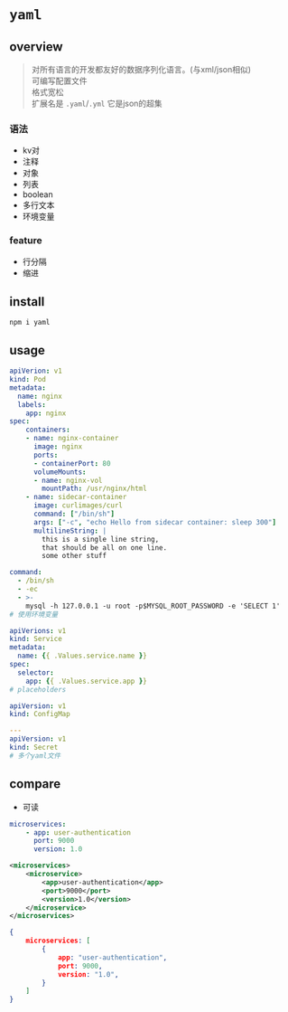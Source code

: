 # `yaml`

## overview
> 对所有语言的开发都友好的数据序列化语言。(与xml/json相似)  
> 可编写配置文件  
> 格式宽松  
> 扩展名是 `.yaml`/`.yml`
> 它是json的超集

### 语法
- kv对
- 注释
- 对象
- 列表
- boolean
- 多行文本
- 环境变量
### feature
- 行分隔
- 缩进

## install
`npm i yaml`

## usage
```yaml
apiVerion: v1
kind: Pod
metadata:
  name: nginx
  labels:
    app: nginx
spec:
    containers:
    - name: nginx-container
      image: nginx
      ports:
      - containerPort: 80
      volumeMounts:
      - name: nginx-vol
        mountPath: /usr/nginx/html
    - name: sidecar-container
      image: curlimages/curl
      command: ["/bin/sh"]
      args: ["-c", "echo Hello from sidecar container: sleep 300"]
      multilineString: |
        this is a single line string,
        that should be all on one line.
        some other stuff

command:
  - /bin/sh
  - -ec
  - >-
    mysql -h 127.0.0.1 -u root -p$MYSQL_ROOT_PASSWORD -e 'SELECT 1'
# 使用环境变量

apiVerions: v1
kind: Service
metadata:
  name: {{ .Values.service.name }}
spec:
  selector:
    app: {{ .Values.service.app }}
# placeholders

apiVersion: v1
kind: ConfigMap

---
apiVersion: v1
kind: Secret
# 多个yaml文件
```

## compare
- 可读

```yaml
microservices:
    - app: user-authentication
      port: 9000
      version: 1.0
```
```xml
<microservices>
    <microservice>
        <app>user-authentication</app>
        <port>9000</port>
        <version>1.0</version>
    </microservice>
</microservices>
```
```json
{
    microservices: [
        {
            app: "user-authentication",
            port: 9000,
            version: "1.0",
        }
    ]
}
```
